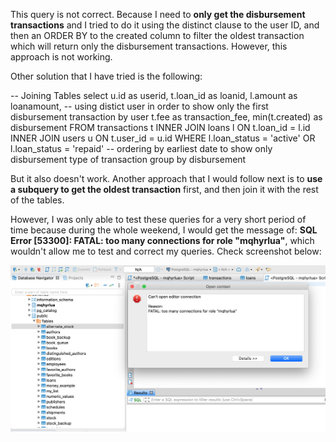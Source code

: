 This query is not correct. 
Because I need to **only get the disbursement transactions** and I tried to do it using the distinct clause to the user ID, and then an ORDER BY to the created column to filter the oldest transaction which will return only the disbursement transactions. However, this approach is not working. 

Other solution that I have tried is the following:

-- Joining Tables
select
    u.id as userid,
	t.loan_id as loanid,
	l.amount as loanamount,
	-- using distict user in order to show only the first disbursement transaction by user
	t.fee as transaction_fee,
    min(t.created) as disbursement
FROM
	transactions t
INNER JOIN loans l ON
	t.loan_id = l.id
INNER JOIN users u ON
	t.user_id = u.id
WHERE
	l.loan_status = 'active'
	OR l.loan_status = 'repaid'
	-- ordering by earliest date to show only disbursement type of transaction
	group by disbursement
  
  But it also doesn't work. Another approach that I would follow next is to **use a subquery to get the oldest transaction** first, and then join it with the rest of the tables. 
  
However, I was only able to test these queries for a very short period of time because during the whole weekend, I would get the message of: **SQL Error [53300]: FATAL: too many connections for role "mqhyrlua"**, which wouldn't allow me to test and correct my queries. Check screenshot below:

<img src="images/failure.png"/>

